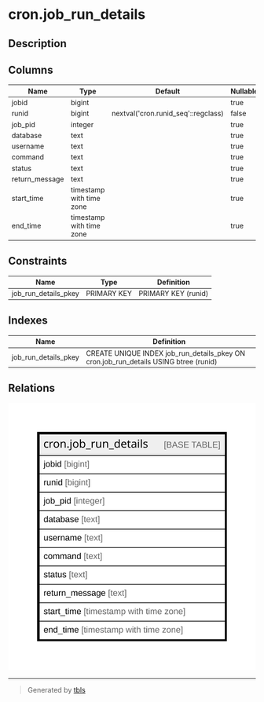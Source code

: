 # cron.job_run_details

## Description

## Columns

| Name | Type | Default | Nullable | Children | Parents | Comment |
| ---- | ---- | ------- | -------- | -------- | ------- | ------- |
| jobid | bigint |  | true |  |  |  |
| runid | bigint | nextval('cron.runid_seq'::regclass) | false |  |  |  |
| job_pid | integer |  | true |  |  |  |
| database | text |  | true |  |  |  |
| username | text |  | true |  |  |  |
| command | text |  | true |  |  |  |
| status | text |  | true |  |  |  |
| return_message | text |  | true |  |  |  |
| start_time | timestamp with time zone |  | true |  |  |  |
| end_time | timestamp with time zone |  | true |  |  |  |

## Constraints

| Name | Type | Definition |
| ---- | ---- | ---------- |
| job_run_details_pkey | PRIMARY KEY | PRIMARY KEY (runid) |

## Indexes

| Name | Definition |
| ---- | ---------- |
| job_run_details_pkey | CREATE UNIQUE INDEX job_run_details_pkey ON cron.job_run_details USING btree (runid) |

## Relations

![er](cron.job_run_details.svg)

---

> Generated by [tbls](https://github.com/k1LoW/tbls)
